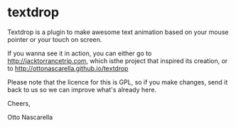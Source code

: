 textdrop
========

Textdrop is a plugin to make awesome text animation based on your mouse pointer or your touch on screen.

If you wanna see it in action, you can either go to http://jacktorrancetrip.com, which isthe project that inspired its creation,
or to http://ottonascarella.github.io/textdrop

Please note that the licence for this is GPL, so if you make changes,
send it back to us so we can improve what's already here. 


Cheers,


Otto Nascarella
